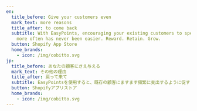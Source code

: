 ```yaml
---
en:
  title_before: Give your customers even
  mark_text: more reasons
  title_after: to come back
  subtitle: With EasyPoints, encouraging your existing customers to spend more and
    more often has never been easier. Reward. Retain. Grow.
  button: Shopify App Store
  home_brands:
    - icon: /img/cobitto.svg
jp:
  title_before: あなたの顧客にさえ与える
  mark_text: その他の理由
  title_after: 戻って来て
  subtitle: EasyPointsを使用すると、既存の顧客にますます頻繁に支出するように促すことがこれまでになく簡単になります。 褒美。 保持。 育つ。
  button: Shopifyアプリストア
  home_brands:
    - icon: /img/cobitto.svg
---
```

